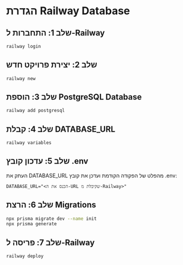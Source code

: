 # הגדרת Railway Database

## שלב 1: התחברות ל-Railway
```bash
railway login
```

## שלב 2: יצירת פרויקט חדש
```bash
railway new
```

## שלב 3: הוספת PostgreSQL Database
```bash
railway add postgresql
```

## שלב 4: קבלת DATABASE_URL
```bash
railway variables
```

## שלב 5: עדכון קובץ .env
העתק את DATABASE_URL מהפלט של הפקודה הקודמת ועדכן את קובץ .env:
```
DATABASE_URL="<הכנס את ה-URL שקיבלת מ-Railway>"
```

## שלב 6: הרצת Migrations
```bash
npx prisma migrate dev --name init
npx prisma generate
```

## שלב 7: פריסה ל-Railway
```bash
railway deploy
``` 